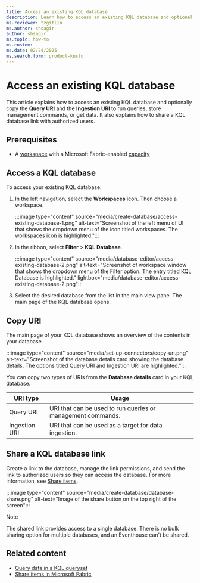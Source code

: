```yaml
---
title: Access an existing KQL database
description: Learn how to access an existing KQL database and optionally copy the query URI and the ingestion URI run queries or get data in Real-Time Intelligence.
ms.reviewer: tzgitlin
ms.author: shsagir
author: shsagir
ms.topic: how-to
ms.custom:
ms.date: 02/24/2025
ms.search.form: product-kusto
---
```


# Access an existing KQL database

This article explains how to access an existing KQL database and optionally copy the **Query URI** and the **Ingestion URI** to run queries, store management commands, or get data. It also explains how to share a KQL database link with authorized users.

## Prerequisites

* A [workspace](../fundamentals/create-workspaces.md) with a Microsoft Fabric-enabled [capacity](../enterprise/licenses.md#capacity)

## Access a KQL database

To access your existing KQL database:

1. In the left navigation, select the **Workspaces** icon. Then choose a workspace.

    :::image type="content" source="media/create-database/access-existing-database-1.png" alt-text="Screenshot of the left menu of UI that shows the dropdown menu of the icon titled workspaces. The workspaces icon is highlighted.":::

1. In the ribbon, select **Filter** > **KQL Database**.

    :::image type="content" source="media/database-editor/access-existing-database-2.png" alt-text="Screenshot of workspace window that shows the dropdown menu of the Filter option. The entry titled KQL Database is highlighted."  lightbox="media/database-editor/access-existing-database-2.png":::

1. Select the desired database from the list in the main view pane. The main page of the KQL database opens.

## Copy URI

The main page of your KQL database shows an overview of the contents in your database.

:::image type="content" source="media/set-up-connectors/copy-uri.png" alt-text="Screenshot of the database details card showing the database details. The options titled Query URI and Ingestion URI are highlighted.":::

You can copy two types of URIs from the **Database details** card in your KQL database.

|URI type |Usage |
|---|---|
|Query URI |URI that can be used to run queries or management commands.|
|Ingestion URI |URI that can be used as a target for data ingestion.|

## Share a KQL database link

Create a link to the database, manage the link permissions, and send the link to authorized users so they can access the database. For more information, see [Share items](/fabric/fundamentals/share-items).

:::image type="content" source="media/create-database/database-share.png" alt-text="Image of the share button on the top right of the screen":::

> [!NOTE]
> The shared link provides access to a single database. There is no bulk sharing option for multiple databases, and an Eventhouse can't be shared.

## Related content

* [Query data in a KQL queryset](kusto-query-set.md)
* [Share items in Microsoft Fabric](/fabric/fundamentals/share-items)
